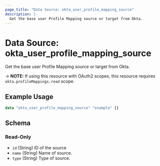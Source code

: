 ```yaml
---
page_title: "Data Source: okta_user_profile_mapping_source"
description: |-
  Get the base user Profile Mapping source or target from Okta.
---
```


# Data Source: okta_user_profile_mapping_source

Get the base user Profile Mapping source or target from Okta.

-> **NOTE:** If using this resource with OAuth2 scopes, this resource 
requires `okta.profileMappings.read` scope.

## Example Usage

```terraform
data "okta_user_profile_mapping_source" "example" {}
```

<!-- schema generated by tfplugindocs -->
## Schema

### Read-Only

- `id` (String) ID of the source
- `name` (String) Name of source.
- `type` (String) Type of source.


